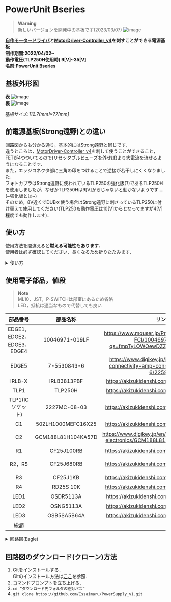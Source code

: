 # PowerUnit Bseries<br>

>**Warning**<br>
>新しいバージョンを開発中の基板です(2023/03/07)
>![image](https://user-images.githubusercontent.com/80198387/223371482-920eeb53-7a89-4a5d-af41-96ffebf1e071.png)


**[自作モータードライバ](https://github.com/Issaimaru/MoterDriver_v1)と[MotorDriver-Controller_v4](https://github.com/TNCT-Mechatech/MotorDriver-Controller_v4)を刺すことができる電源基板**<br>
**制作期間:2022/04/02~**<br>
**動作電圧(TLP250H使用時) 9[V]~35[V]**<br>
**名前:PowerUnit Bseries**

## 基板外形図
**表**
![image](https://user-images.githubusercontent.com/80198387/177504442-f3bd95a7-9038-4bbe-a155-4c2b75209f2a.png)<br>
**裏**
![image](https://user-images.githubusercontent.com/80198387/175341750-3d81d61b-4435-4e29-809e-2f7eab348755.png)<br>

基板サイズ:*112.7[mm]×77[mm]*

## 前電源基板(Strong遠野)との違い<br>
回路図からも分かる通り，基本的にはStrong遠野と同じです．<br>違うところは，[MotorDriver-Controller_v4](https://github.com/TNCT-Mechatech/MotorDriver-Controller_v4)を刺して使うことができること，FETが4つついてるので(リセッタブルヒューズを外せば)より大電流を流せるようになることです．<br>また，エッジコネクタ部に三角の印をつけることで逆接が若干しにくくなりました．<br>
フォトカプラはStrong遠野に使われているTLP250の強化版(?)であるTLP250Hを使用しましたが，なぜかTLP250Hは9[V]からじゃないと動かないようです....(~強化版とは~)<br>
そのため，8V近くでDUBを使う場合はStrong遠野に刺さっているTLP250に付け替えて使用してください(TLP250も動作電圧は10[V]からとなってますが4[V]程度でも動作します)．

## 使い方
使用方法を間違えると**燃える可能性もあります．**<br>
使用者は必ず確認してください．長くなるため折りたたみます．<br>

<details><summary>使い方</summary>

- 信号入力部

  ![image](https://user-images.githubusercontent.com/80198387/178939962-d2edaab1-55e4-4b5e-9a4e-da994bf1eb55.png)

  ここにモータードライバのPWM，DIRの信号を入力してください．(PWMとDIRについての詳細な説明は[DriveUnit Bseriesの「使い方」](https://github.com/Issaimaru/MoterDriver_v1#%E4%BD%BF%E3%81%84%E6%96%B9)に書きました．そちらを参照してください．)<br>
  また，マイコンのHiレベルと同じ電圧のピン(mbedなら3.3V，Arduinoなら5V)とGNDピンにも接続してください．<br>
  ![image](https://user-images.githubusercontent.com/80198387/192799439-432ff38f-8f3c-412b-9cfd-323d92d8911a.png)

  ピン配置はこの様になっています．(もう一つ上の画像の1の列がDIR側，2の列がPWM側です．)<br>
  ここの接続は本当に間違えやすく，自分も前電源基板でこのピン配置を間違え一週間程度浪費したことがあるのですが，MILコネクタを刺した時に三角のマークが示しているピンがGNDなので，それを基準に考えればわかりやすいと思います．<br>
  また，PWM1～PWM4までありますが，その番号と同じエッジコネクタ(EDGE1～EDGE4)に挿しているモータードライバにその信号がいきます．DIRも同じです．

- MDC接続用エッジコネクタ<br>
  ![image](https://user-images.githubusercontent.com/110505556/192802868-6a51512f-ca94-425b-8d0d-66508ca67a9b.png)<br>
  [MotorDriver-Controller_v4](https://github.com/TNCT-Mechatech/MotorDriver-Controller_v4)を使用してPID制御をしたいときはここに刺してください．<br>
  ここで，電源基板側の三角と[MotorDriver-Controller_v4](https://github.com/TNCT-Mechatech/MotorDriver-Controller_v4)側の三角が一致する向きに刺すようにしてください．<br>
  
- DUB接続用エッジコネクタ<br>
  ![image](https://user-images.githubusercontent.com/110505556/192805366-20a9ba57-6833-4ae0-a7b4-132fd05f63f6.png)<br>
  [DriveUnit Bseries](https://github.com/Issaimaru/MoterDriver_v1)をここに刺してください．<br>
  ここで，絶対に電源基板側の三角とDUBの三角が一致する向きに刺すようにしてください(逆接すると短絡するので最悪燃えます)．<br>
  また，EDGE1のDUBの出力はOUT1から出力されるように，エッジコネクタの番号と同じ番号のOUTに出力されます．<br>

- 外部機器接続用コネクタ<br>
  ![image](https://user-images.githubusercontent.com/110505556/192807447-a1cc5dc0-2d5a-4bb0-8c4b-ba861bb4a3da.png)<br>
  まず，SWITCHには非常停止スイッチを接続してください．<br>
  バッテリーを接続してこのSWITCHに接続されている非常停止スイッチがONになって初めてこの電源基板を動かすことができます．<br>
  次に，CTRLについてですが，この電源基板を二枚以上同時に使用する場合，それぞれのSWITCHに非常停止スイッチを接続するとロボットを動かす際にいちいち複数の非常停止スイッチをONにする必要があり手間だと思います．<br>
  そこで**電源基板のCTRL同士**を接続することで，1つの電源基板のSWITCHに接続されている非常停止スイッチがONになると全ての電源基板をONにすることができます．<br>
  その次に，THRUについてですが，VCCが出力されているのでここに冷却ファンなどを接続することで動かすことが可能になります．<br>
  XTコネクタのTHRUとの違いは，非常停止スイッチがONになるまで出力がされないことです．<br>
  >**Note**<br>
  >CTRLとTHRUを別のものとして説明してきましたが，回路的にはこの２つは全く同じなので，THRUの数が足りなければCTRLに接続しても問題なくTHRUとして使うことができます．<br>

- 確認用LED<br>
  ![image](https://user-images.githubusercontent.com/110505556/192813490-45b83878-65ab-427f-bb10-db24b0965cad.png)<br>
  まず，"IN"のLEDは文字通りINからこの電源基板に電源が接続されると光ります．<br>
  次に，"MDC"のLEDはメインマイコンとの通信が成功していれば光ります．<br>
  最後に，"POW"のLEDは非常停止スイッチがONになってMDにVCCが加わると光ります．<br>
</details>

## 使用電子部品，値段
>**Note**<br>
>ML10，JST，P-SWITCHは部室にあるため省略<br>
>LED，抵抗は適当なもので代替しても良い

|部品番号|部品名称|リンク|値段(一個)|
|:---------:|:---:|:---:|:---:|
|EDGE1，EDGE2，EDGE3，EDGE4|10046971-019LF|https://www.mouser.jp/ProductDetail/Amphenol-FCI/10046971-019LF?qs=fmpTyLOWOewDZZQoXB5U1g%3D%3D|￥1,079×4(10個)|
|EDGE5|7-5530843-6|https://www.digikey.jp/ja/products/detail/te-connectivity-amp-connectors/7-5530843-6/2259133|￥342.9(10個)|
|IRLB-X|IRLB3813PBF|https://akizukidenshi.com/catalog/g/gI-06270/|￥140 × 4|
|TLP1|TLP250H|https://akizukidenshi.com/catalog/g/gI-08042/|￥150|
|TLP1(ICソケット)|2227MC-08-03|https://akizukidenshi.com/catalog/g/gP-00035/|￥15|
|C1|50ZLH1000MEFC16X25|https://akizukidenshi.com/catalog/g/gP-08442/|￥80|
|C2|GCM188L81H104KA57D|https://www.digikey.jp/en/products/detail/murata-electronics/GCM188L81H104KA57D/2591908|￥11.5(100個)|
|R1|CF25J100RB|https://akizukidenshi.com/catalog/g/gR-25101/|￥1(100個)|
|R2，R5|CF25J680RB|https://akizukidenshi.com/catalog/g/gR-25681/|￥1 × 2(100個)|
|R3|CF25J1KB|https://akizukidenshi.com/catalog/g/gR-25102/|￥1(100個)|
|R4|RD25S 10K|https://akizukidenshi.com/catalog/g/gR-25103/|￥1(100個)|
|LED1|OSDR5113A|https://akizukidenshi.com/catalog/g/gI-00624/|￥4(100個)|
|LED2|OSNG5113A|https://akizukidenshi.com/catalog/g/gI-00625/|￥5(100個)|
|LED3|OSB5SA5B64A|https://akizukidenshi.com/catalog/g/gI-13205/|￥25(10個)|
|総額|||￥5514.4|

<details><summary>回路図(Eagle)</summary>

![image](https://user-images.githubusercontent.com/80198387/175750676-a4db1ff3-d1e8-4bde-8aef-054bed0046f0.png)
</details>

## 回路図のダウンロード(クローン)方法
1. Gitをインストールする．<br>Gitのインストール方法は[ここ](https://www.sejuku.net/blog/73444)を参照．
1. コマンドプロンプトを立ち上げる．
1. `cd ”ダウンロード先フォルダの絶対パス” `<br>
1. `git clone https://github.com/Issaimaru/PowerSupply_v1.git`<br>
